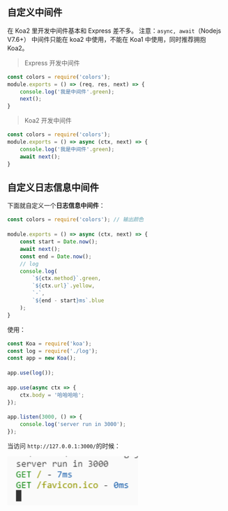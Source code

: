 
## 自定义中间件
在 Koa2 里开发中间件基本和 Express 差不多。
注意：`async, await`（Nodejs V7.6+） 中间件只能在 koa2 中使用，不能在 Koa1 中使用，同时推荐拥抱 Koa2。

> Express 开发中间件

```js
const colors = require('colors');
module.exports = () => (req, res, next) => {
    console.log('我是中间件'.green);
    next();
}
```

> Koa2 开发中间件

```js
const colors = require('colors');
module.exports = () => async (ctx, next) => {
    console.log('我是中间件'.green);
    await next();
}
```

## 自定义日志信息中间件
下面就自定义一个**日志信息中间件**：

```js
const colors = require('colors'); // 输出颜色

module.exports = () => async (ctx, next) => {
    const start = Date.now();
    await next();
    const end = Date.now();
    // log
    console.log(
        `${ctx.method}`.green,
        `${ctx.url}`.yellow,
        `-`,
        `${end - start}ms`.blue
    );
}
```

使用：

```js
const Koa = require('koa');
const log = require('./log');
const app = new Koa();

app.use(log());

app.use(async ctx => {
    ctx.body = '哈哈哈哈';
});

app.listen(3000, () => {
    console.log('server run in 3000');
});
```

当访问 `http://127.0.0.1:3000/`的时候：

<img src='../../resource/20170526235551.png' alt='' width=300 />
